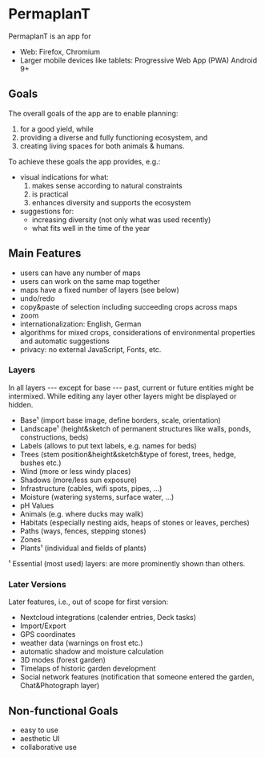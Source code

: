 # PermaplanT

PermaplanT is an app for

- Web: Firefox, Chromium
- Larger mobile devices like tablets: Progressive Web App (PWA) Android 9+

## Goals

The overall goals of the app are to enable planning:

1. for a good yield, while
2. providing a diverse and fully functioning ecosystem, and
3. creating living spaces for both animals & humans.

To achieve these goals the app provides, e.g.:

- visual indications for what:
  1. makes sense according to natural constraints
  2. is practical
  3. enhances diversity and supports the ecosystem
- suggestions for:
  - increasing diversity (not only what was used recently)
  - what fits well in the time of the year

## Main Features

- users can have any number of maps
- users can work on the same map together
- maps have a fixed number of layers (see below)
- undo/redo
- copy&paste of selection including succeeding crops across maps
- zoom
- internationalization: English, German
- algorithms for mixed crops, considerations of environmental properties and automatic suggestions
- privacy: no external JavaScript, Fonts, etc.

### Layers

In all layers --- except for base --- past, current or future entities might be intermixed.
While editing any layer other layers might be displayed or hidden.

- Base¹ (import base image, define borders, scale, orientation)
- Landscape¹ (height&sketch of permanent structures like walls, ponds, constructions, beds)
- Labels (allows to put text labels, e.g. names for beds)
- Trees (stem position&height&sketch&type of forest, trees, hedge, bushes etc.)
- Wind (more or less windy places)
- Shadows (more/less sun exposure)
- Infrastructure (cables, wifi spots, pipes, ...)
- Moisture (watering systems, surface water, ...)
- pH Values
- Animals (e.g. where ducks may walk)
- Habitats (especially nesting aids, heaps of stones or leaves, perches)
- Paths (ways, fences, stepping stones)
- Zones
- Plants¹ (individual and fields of plants)

¹ Essential (most used) layers: are more prominently shown than others.

### Later Versions

Later features, i.e., out of scope for first version:

- Nextcloud integrations (calender entries, Deck tasks)
- Import/Export
- GPS coordinates
- weather data (warnings on frost etc.)
- automatic shadow and moisture calculation
- 3D modes (forest garden)
- Timelaps of historic garden development
- Social network features (notification that someone entered the garden, Chat&Photograph layer)

## Non-functional Goals

- easy to use
- aesthetic UI
- collaborative use
